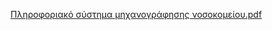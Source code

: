 [Πληροφοριακό σύστημα μηχανογράφησης νοσοκομείου.pdf](https://github.com/user-attachments/files/17414165/default.pdf)
